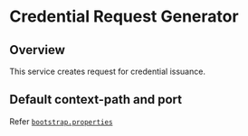 # Credential Request Generator

## Overview
This service creates request for credential issuance.

## Default context-path and port
Refer [`bootstrap.properties`](src/main/resources/bootstrap.properties)